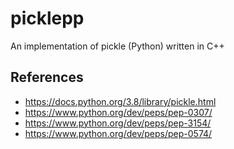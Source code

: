 # picklepp

An implementation of pickle (Python) written in C++

## References

* https://docs.python.org/3.8/library/pickle.html
* https://www.python.org/dev/peps/pep-0307/
* https://www.python.org/dev/peps/pep-3154/
* https://www.python.org/dev/peps/pep-0574/

